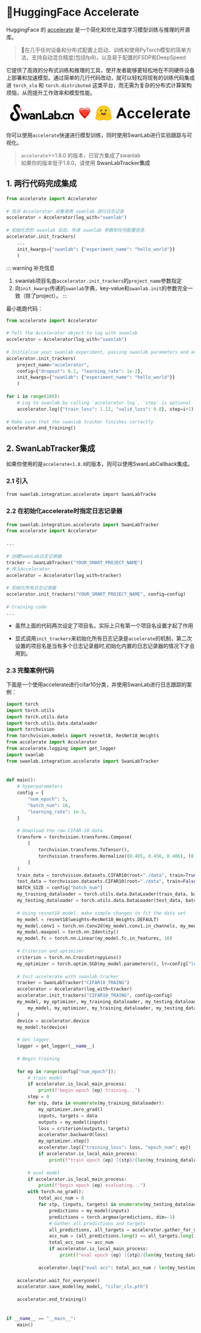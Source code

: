 # 🤗HuggingFace Accelerate

HuggingFace 的 [accelerate](https://huggingface.co/docs/accelerate/index) 是一个简化和优化深度学习模型训练与推理的开源库。

> 🚀在几乎任何设备和分布式配置上启动、训练和使用PyTorch模型的简单方法，支持自动混合精度(包括fp8)，以及易于配置的FSDP和DeepSpeed

它提供了高效的分布式训练和推理的工具，使开发者能够更轻松地在不同硬件设备上部署和加速模型。通过简单的几行代码改动，就可以轻松将现有的训练代码集成进 `torch_xla` 和 `torch.distributed` 这类平台，而无需为复杂的分布式计算架构烦恼，从而提升工作效率和模型性能。

![hf-accelerate-image](./huggingface_accelerate/logo.png)

你可以使用`accelerate`快速进行模型训练，同时使用SwanLab进行实验跟踪与可视化。

> `accelerate`>=1.8.0 的版本，已官方集成了swanlab  
> 如果你的版本低于1.8.0，请使用 **SwanLabTracker集成**


## 1. 两行代码完成集成

```python {4,9}
from accelerate import Accelerator

# 告诉 Accelerator 对象使用 swanlab 进行日志记录
accelerator = Accelerator(log_with="swanlab")

# 初始化您的 swanlab 实验，传递 swanlab 参数和任何配置信息
accelerator.init_trackers(
    ...
    init_kwargs={"swanlab": {"experiment_name": "hello_world"}}
    )
```

::: warning 补充信息
1. swanlab项目名由`accelerator.init_trackers`的`project_name`参数指定
2. 向`init_kwargs`传递的`swanlab`字典，key-value和`swanlab.init`的参数完全一致（除了project）。
:::

最小能跑代码：

```python {4,10}
from accelerate import Accelerator

# Tell the Accelerator object to log with swanlab
accelerator = Accelerator(log_with="swanlab")

# Initialise your swanlab experiment, passing swanlab parameters and any config information
accelerator.init_trackers(
    project_name="accelerator",
    config={"dropout": 0.1, "learning_rate": 1e-2},
    init_kwargs={"swanlab": {"experiment_name": "hello_world"}}
    )

for i in range(100):
    # Log to swanlab by calling `accelerator.log`, `step` is optional
    accelerator.log({"train_loss": 1.12, "valid_loss": 0.8}, step=i+1)

# Make sure that the swanlab tracker finishes correctly
accelerator.end_training()
```

## 2. SwanLabTracker集成

如果你使用的是`accelerate<1.8.0`的版本，则可以使用SwanLabCallback集成。

### 2.1 引入

```bash
from swanlab.integration.accelerate import SwanLabTracke
```


### 2.2 在初始化accelerate时指定日志记录器

```python (1,7,9,12)
from swanlab.integration.accelerate import SwanLabTracker
from accelerate import Accelerator

...

# 创建SwanLab日志记录器
tracker = SwanLabTracker("YOUR_SMART_PROJECT_NAME")
# 传入Accelerator
accelerator = Accelerator(log_with=tracker)

# 初始化所有日志记录器
accelerator.init_trackers("YOUR_SMART_PROJECT_NAME", config=config)

# training code
...
```

- 虽然上面的代码两次设定了项目名，实际上只有第一个项目名设置才起了作用

- 显式调用`init_trackers`来初始化所有日志记录是`accelerate`的机制，第二次设置的项目名是当有多个日志记录器时,初始化内置的日志记录器的情况下才会用到。

### 2.3 完整案例代码

下面是一个使用accelerate进行cifar10分类，并使用SwanLab进行日志跟踪的案例：

```python (10,45,46,47,71,90)
import torch
import torch.utils
import torch.utils.data
import torch.utils.data.dataloader
import torchvision
from torchvision.models import resnet18, ResNet18_Weights
from accelerate import Accelerator
from accelerate.logging import get_logger
import swanlab
from swanlab.integration.accelerate import SwanLabTracker


def main():
    # hyperparameters
    config = {
        "num_epoch": 5,
        "batch_num": 16,
        "learning_rate": 1e-3,
    }

    # Download the raw CIFAR-10 data.
    transform = torchvision.transforms.Compose(
        [
            torchvision.transforms.ToTensor(),
            torchvision.transforms.Normalize((0.485, 0.456, 0.406), (0.229, 0.224, 0.225)),
        ]
    )
    train_data = torchvision.datasets.CIFAR10(root="./data", train=True, download=True, transform=transform)
    test_data = torchvision.datasets.CIFAR10(root="./data", train=False, download=True, transform=transform)
    BATCH_SIZE = config["batch_num"]
    my_training_dataloader = torch.utils.data.DataLoader(train_data, batch_size=BATCH_SIZE, shuffle=True)
    my_testing_dataloader = torch.utils.data.DataLoader(test_data, batch_size=BATCH_SIZE, shuffle=False)

    # Using resnet18 model, make simple changes to fit the data set
    my_model = resnet18(weights=ResNet18_Weights.DEFAULT)
    my_model.conv1 = torch.nn.Conv2d(my_model.conv1.in_channels, my_model.conv1.out_channels, 3, 1, 1)
    my_model.maxpool = torch.nn.Identity()
    my_model.fc = torch.nn.Linear(my_model.fc.in_features, 10)

    # Criterion and optimizer
    criterion = torch.nn.CrossEntropyLoss()
    my_optimizer = torch.optim.SGD(my_model.parameters(), lr=config["learning_rate"], momentum=0.9)

    # Init accelerate with swanlab tracker
    tracker = SwanLabTracker("CIFAR10_TRAING")
    accelerator = Accelerator(log_with=tracker)
    accelerator.init_trackers("CIFAR10_TRAING", config=config)
    my_model, my_optimizer, my_training_dataloader, my_testing_dataloader = accelerator.prepare(
        my_model, my_optimizer, my_training_dataloader, my_testing_dataloader
    )
    device = accelerator.device
    my_model.to(device)

    # Get logger
    logger = get_logger(__name__)

    # Begin training

    for ep in range(config["num_epoch"]):
        # train model
        if accelerator.is_local_main_process:
            print(f"begin epoch {ep} training...")
        step = 0
        for stp, data in enumerate(my_training_dataloader):
            my_optimizer.zero_grad()
            inputs, targets = data
            outputs = my_model(inputs)
            loss = criterion(outputs, targets)
            accelerator.backward(loss)
            my_optimizer.step()
            accelerator.log({"training_loss": loss, "epoch_num": ep})
            if accelerator.is_local_main_process:
                print(f"train epoch {ep} [{stp}/{len(my_training_dataloader)}] | train loss {loss}")

        # eval model
        if accelerator.is_local_main_process:
            print(f"begin epoch {ep} evaluating...")
        with torch.no_grad():
            total_acc_num = 0
            for stp, (inputs, targets) in enumerate(my_testing_dataloader):
                predictions = my_model(inputs)
                predictions = torch.argmax(predictions, dim=-1)
                # Gather all predictions and targets
                all_predictions, all_targets = accelerator.gather_for_metrics((predictions, targets))
                acc_num = (all_predictions.long() == all_targets.long()).sum()
                total_acc_num += acc_num
                if accelerator.is_local_main_process:
                    print(f"eval epoch {ep} [{stp}/{len(my_testing_dataloader)}] | val acc {acc_num/len(all_targets)}")

            accelerator.log({"eval acc": total_acc_num / len(my_testing_dataloader.dataset)})

    accelerator.wait_for_everyone()
    accelerator.save_model(my_model, "cifar_cls.pth")

    accelerator.end_training()


if __name__ == "__main__":
    main()
```
